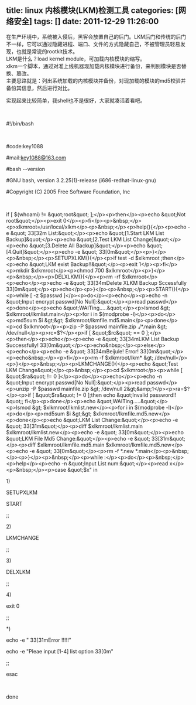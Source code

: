title: linux 内核模块(LKM)检测工具
categories: [网络安全]
tags: []
date: 2011-12-29 11:26:00
---
在生产环境中，系统被入侵后，黑客会放置自己的后门。LKM后门和传统的后门不一样，它可以通过隐藏进程、端口、文件的方式隐藏自己，不被管理员轻易发现，也就是常说的rootkit技术。<br />LKM是什么？load kernel module，可加载内核模块的缩写。<br />xlkm一个脚本，通过对准上线机器现加载内核模块进行备份，来判别模块是否替换、篡改。<br />主要思路就是：列出系统加载的内核模块并备份，对现加载的模块的md5校验并备份其信息，然后进行对比。<br /><p>实现起来比较简单，我shell也不是很好，大家就凑活着看吧。</p><p>&nbsp;</p><p></p><p>#!/bin/bash</p><p>&nbsp;</p><p>#code:key1088</p><p>#mail:key1088@163.com</p><p>#bash --version</p><p>#GNU bash, version 3.2.25(1)-release (i686-redhat-linux-gnu)</p><p>#Copyright (C) 2005 Free Software Foundation, Inc</p><p>&nbsp;</p><p>if [ $(whoami) != &quot;root&quot; ];</p><p>then</p><p>echo &quot;Not root&quot;</p><p>exit 0</p><p>fi</p><p>&nbsp;</p><p>xlkmroot=/usr/local/xlkm</p><p>&nbsp;</p><p>help(){</p><p>echo -e &quot; 33[32m List:&quot;</p><p>echo &quot;[1.Start LKM List Backup]&quot;</p><p>echo &quot;[2.Test LKM List Change]&quot;</p><p>echo &quot;[3.Delete All Backup]&quot;</p><p>echo &quot;[4.Quit]&quot;</p><p>echo -e &quot; 33[0m&quot;</p><p>}</p><p>&nbsp;</p><p>SETUPXLKM(){</p><p>if test -d $xlkmroot ;then</p><p>echo &quot;LKM exist Backup!!&quot;</p><p>exit 1</p><p>fi</p><p>mkdir $xlkmroot</p><p>chmod 700 $xlkmroot</p><p>}</p><p>&nbsp;</p><p>DELXLKM(){</p><p>rm -rf $xlkmroot</p><p>echo</p><p>echo -e &quot; 33[34mDelete XLKM Backup Sccessfully 33[0m&quot;</p><p>echo</p><p>}</p><p>&nbsp;</p><p>START(){</p><p>while [ -z $passwd ]</p><p>do</p><p>echo</p><p>echo -n &quot;Input encrypt passwd[No Null]:&quot;</p><p>read passwd</p><p>done</p><p>echo &quot;WAITing.....&quot;</p><p>lsmod &gt; $xlkmroot/lkmlist.main</p><p>for i in $(modprobe -l)</p><p>do</p><p>md5sum $i &gt;&gt; $xlkmroot/lkmfile.md5.main</p><p>done</p><p>cd $xlkmroot</p><p>zip -P $passwd mainfile.zip ./*.main &gt; /dev/null</p><p>rc=$?</p><p>if [ &quot;$rc&quot; == 0 ];</p><p>then</p><p>echo</p><p>echo -e &quot; 33[34mLKM List Backup Successfully! 33[0m&quot;</p><p>echo&nbsp;</p><p>else</p><p>echo</p><p>echo -e &quot; 33[34mBeijule! Error! 33[0m&quot;</p><p>echo&nbsp;</p><p>fi</p><p>rm -f $xlkmroot/lkm* &gt; /dev/null</p><p>}</p><p>&nbsp;</p><p>LKMCHANGE(){</p><p>echo &quot;Test LKM Change&quot;</p><p>&nbsp;</p><p>cd $xlkmroot</p><p>while [ &quot;$ra&quot; != 0 ]</p><p>do</p><p>echo</p><p>echo -n &quot;Input encrypt passwd[No Null]:&quot;</p><p>read passwd</p><p>unzip -P $passwd mainfile.zip &gt; /dev/null 2&gt;&amp;1</p><p>ra=$?</p><p>if [ &quot;$ra&quot; != 0 ];then echo &quot;Invalid password!! &quot;; fi</p><p>done</p><p>echo &quot;WAITing.....&quot;</p><p>lsmod &gt; $xlkmroot/lkmlist.new</p><p>for i in $(modprobe -l)</p><p>do</p><p>md5sum $i &gt;&gt; $xlkmroot/lkmfile.md5.new</p><p>done</p><p>echo &quot;LKM List Change:&quot;</p><p>echo -e &quot; 33[31m&quot;</p><p>diff $xlkmroot/lkmlist.main $xlkmroot/lkmlist.new</p><p>echo -e &quot; 33[0m&quot;</p><p>echo &quot;LKM File Md5 Change:&quot;</p><p>echo -e &quot; 33[31m&quot;</p><p>diff $xlkmroot/lkmfile.md5.main $xlkmroot/lkmfile.md5.new</p><p>echo -e &quot; 33[0m&quot;</p><p>rm -f *.new *.main</p><p>&nbsp;</p><p>}</p><p>&nbsp;</p><p>while :</p><p>do</p><p>&nbsp;</p><p>help</p><p>echo -n &quot;Input List num:&quot;</p><p>read x</p><p>&nbsp;</p><p>case &quot;$x&quot; in</p><p>1)</p><p>SETUPXLKM</p><p>START</p><p>;;</p><p>2)</p><p>LKMCHANGE</p><p>;;</p><p>3)</p><p>DELXLKM</p><p>;;</p><p>4)</p><p>exit 0</p><p>;;</p><p>*)</p><p>echo -e &quot; 33[31mError !!!!!&quot;</p><p>echo -e &quot;Pleae input [1-4] list option  33[0m&quot;</p><p>;;</p><p>esac</p><p>&nbsp;</p><p>done</p><p>&nbsp;</p><em></em><p></p>